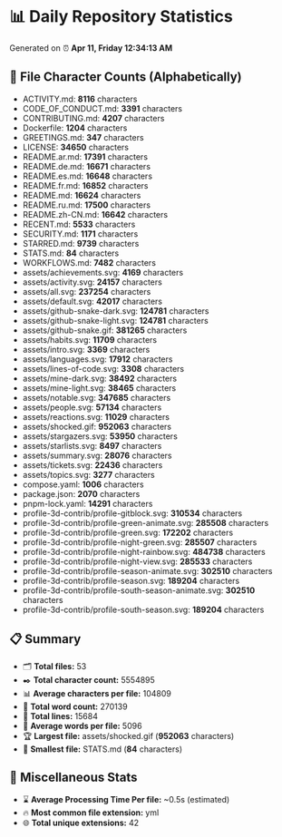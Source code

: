 # 📊 Daily Repository Statistics
Generated on ⏰ **Apr 11, Friday 12:34:13 AM**

## 📂 File Character Counts (Alphabetically)
- ACTIVITY.md: **8116** characters
- CODE_OF_CONDUCT.md: **3391** characters
- CONTRIBUTING.md: **4207** characters
- Dockerfile: **1204** characters
- GREETINGS.md: **347** characters
- LICENSE: **34650** characters
- README.ar.md: **17391** characters
- README.de.md: **16671** characters
- README.es.md: **16648** characters
- README.fr.md: **16852** characters
- README.md: **16624** characters
- README.ru.md: **17500** characters
- README.zh-CN.md: **16642** characters
- RECENT.md: **5533** characters
- SECURITY.md: **1171** characters
- STARRED.md: **9739** characters
- STATS.md: **84** characters
- WORKFLOWS.md: **7482** characters
- assets/achievements.svg: **4169** characters
- assets/activity.svg: **24157** characters
- assets/all.svg: **237254** characters
- assets/default.svg: **42017** characters
- assets/github-snake-dark.svg: **124781** characters
- assets/github-snake-light.svg: **124781** characters
- assets/github-snake.gif: **381265** characters
- assets/habits.svg: **11709** characters
- assets/intro.svg: **3369** characters
- assets/languages.svg: **17912** characters
- assets/lines-of-code.svg: **3308** characters
- assets/mine-dark.svg: **38492** characters
- assets/mine-light.svg: **38465** characters
- assets/notable.svg: **347685** characters
- assets/people.svg: **57134** characters
- assets/reactions.svg: **11029** characters
- assets/shocked.gif: **952063** characters
- assets/stargazers.svg: **53950** characters
- assets/starlists.svg: **8497** characters
- assets/summary.svg: **28076** characters
- assets/tickets.svg: **22436** characters
- assets/topics.svg: **3277** characters
- compose.yaml: **1006** characters
- package.json: **2070** characters
- pnpm-lock.yaml: **14291** characters
- profile-3d-contrib/profile-gitblock.svg: **310534** characters
- profile-3d-contrib/profile-green-animate.svg: **285508** characters
- profile-3d-contrib/profile-green.svg: **172202** characters
- profile-3d-contrib/profile-night-green.svg: **285507** characters
- profile-3d-contrib/profile-night-rainbow.svg: **484738** characters
- profile-3d-contrib/profile-night-view.svg: **285533** characters
- profile-3d-contrib/profile-season-animate.svg: **302510** characters
- profile-3d-contrib/profile-season.svg: **189204** characters
- profile-3d-contrib/profile-south-season-animate.svg: **302510** characters
- profile-3d-contrib/profile-south-season.svg: **189204** characters

## 📋 Summary
- 🗂️ **Total files:** 53
- ✒️ **Total character count:** 5554895
- 📊 **Average characters per file:** 104809
- 📝 **Total word count:** 270139
- 🧾 **Total lines:** 15684
- 📐 **Average words per file:** 5096
- 🏆 **Largest file:** assets/shocked.gif (**952063** characters)
- 🥉 **Smallest file:** STATS.md (**84** characters)

## 🌟 Miscellaneous Stats
- ⌛ **Average Processing Time Per file:** ~0.5s (estimated)
- 🔥 **Most common file extension:** yml
- 🌐 **Total unique extensions:** 42
